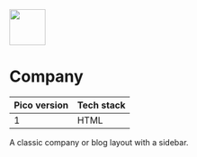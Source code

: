 <a href="https://picocss.com/">
  <img src="https://picocss.com/img/logo.svg" width="64" height="64">
</a>

# Company
| Pico version | Tech stack |
| ----- | ----- |
| 1 | HTML |

A classic company or blog layout with a sidebar.
